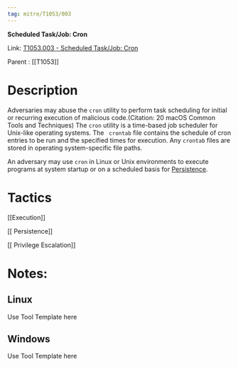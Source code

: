 ```yaml
---
tag: mitre/T1053/003
---
```


**Scheduled Task/Job: Cron**

Link: [T1053.003 - Scheduled Task/Job: Cron](https://attack.mitre.org/techniques/T1053/003)

Parent : [[T1053]]


# Description

Adversaries may abuse the <code>cron</code> utility to perform task scheduling for initial or recurring execution of malicious code.(Citation: 20 macOS Common Tools and Techniques) The <code>cron</code> utility is a time-based job scheduler for Unix-like operating systems.  The <code> crontab</code> file contains the schedule of cron entries to be run and the specified times for execution. Any <code>crontab</code> files are stored in operating system-specific file paths.

An adversary may use <code>cron</code> in Linux or Unix environments to execute programs at system startup or on a scheduled basis for [Persistence](https://attack.mitre.org/tactics/TA0003). 

# Tactics


[[Execution]]

[[ Persistence]]

[[ Privilege Escalation]]


# Notes:

## Linux

Use Tool Template here

## Windows

Use Tool Template here
